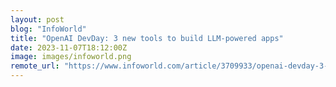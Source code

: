 ```yaml
---
layout: post
blog: "InfoWorld"
title: "OpenAI DevDay: 3 new tools to build LLM-powered apps"
date: 2023-11-07T18:12:00Z
image: images/infoworld.png
remote_url: "https://www.infoworld.com/article/3709933/openai-devday-3-new-tools-to-build-llm-powered-apps.html#tk.rss_applicationdevelopment"
---
```

